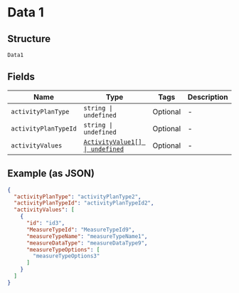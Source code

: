 
# Data 1

## Structure

`Data1`

## Fields

| Name | Type | Tags | Description |
|  --- | --- | --- | --- |
| `activityPlanType` | `string \| undefined` | Optional | - |
| `activityPlanTypeId` | `string \| undefined` | Optional | - |
| `activityValues` | [`ActivityValue1[] \| undefined`](../../doc/models/activity-value-1.md) | Optional | - |

## Example (as JSON)

```json
{
  "activityPlanType": "activityPlanType2",
  "activityPlanTypeId": "activityPlanTypeId2",
  "activityValues": [
    {
      "id": "id3",
      "MeasureTypeId": "MeasureTypeId9",
      "measureTypeName": "measureTypeName1",
      "measureDataType": "measureDataType9",
      "measureTypeOptions": [
        "measureTypeOptions3"
      ]
    }
  ]
}
```


